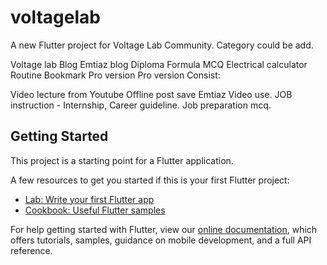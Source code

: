 # voltagelab

A new Flutter project for Voltage Lab Community. Category could be add.

Voltage lab Blog
Emtiaz blog
Diploma
Formula
MCQ
Electrical calculator
Routine
Bookmark
Pro version
Pro version Consist:

Video lecture from Youtube
Offline post save
Emtiaz Video use.
JOB instruction - Internship, Career guideline.
Job preparation mcq.

## Getting Started

This project is a starting point for a Flutter application.

A few resources to get you started if this is your first Flutter project:

- [Lab: Write your first Flutter app](https://flutter.dev/docs/get-started/codelab)
- [Cookbook: Useful Flutter samples](https://flutter.dev/docs/cookbook)

For help getting started with Flutter, view our
[online documentation](https://flutter.dev/docs), which offers tutorials,
samples, guidance on mobile development, and a full API reference.
